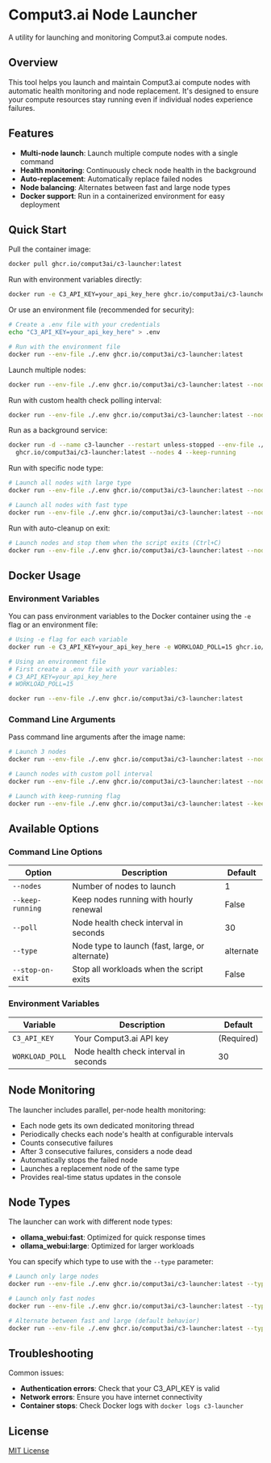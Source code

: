 # Comput3.ai Node Launcher

A utility for launching and monitoring Comput3.ai compute nodes.

## Overview

This tool helps you launch and maintain Comput3.ai compute nodes with automatic health monitoring and node replacement. It's designed to ensure your compute resources stay running even if individual nodes experience failures.

## Features

- **Multi-node launch**: Launch multiple compute nodes with a single command
- **Health monitoring**: Continuously check node health in the background
- **Auto-replacement**: Automatically replace failed nodes
- **Node balancing**: Alternates between fast and large node types
- **Docker support**: Run in a containerized environment for easy deployment

## Quick Start

Pull the container image:

```bash
docker pull ghcr.io/comput3ai/c3-launcher:latest
```

Run with environment variables directly:

```bash
docker run -e C3_API_KEY=your_api_key_here ghcr.io/comput3ai/c3-launcher:latest
```

Or use an environment file (recommended for security):

```bash
# Create a .env file with your credentials
echo "C3_API_KEY=your_api_key_here" > .env

# Run with the environment file
docker run --env-file ./.env ghcr.io/comput3ai/c3-launcher:latest
```

Launch multiple nodes:

```bash
docker run --env-file ./.env ghcr.io/comput3ai/c3-launcher:latest --nodes 3
```

Run with custom health check polling interval:

```bash
docker run --env-file ./.env ghcr.io/comput3ai/c3-launcher:latest --nodes 2 --poll 60
```

Run as a background service:

```bash
docker run -d --name c3-launcher --restart unless-stopped --env-file ./.env \
  ghcr.io/comput3ai/c3-launcher:latest --nodes 4 --keep-running
```

Run with specific node type:

```bash
# Launch all nodes with large type
docker run --env-file ./.env ghcr.io/comput3ai/c3-launcher:latest --nodes 2 --type large
```

```bash
# Launch all nodes with fast type
docker run --env-file ./.env ghcr.io/comput3ai/c3-launcher:latest --nodes 2 --type fast
```

Run with auto-cleanup on exit:

```bash
# Launch nodes and stop them when the script exits (Ctrl+C)
docker run --env-file ./.env ghcr.io/comput3ai/c3-launcher:latest --nodes 2 --stop-on-exit
```

## Docker Usage

### Environment Variables

You can pass environment variables to the Docker container using the `-e` flag or an environment file:

```bash
# Using -e flag for each variable
docker run -e C3_API_KEY=your_api_key_here -e WORKLOAD_POLL=15 ghcr.io/comput3ai/c3-launcher:latest
```

```bash
# Using an environment file
# First create a .env file with your variables:
# C3_API_KEY=your_api_key_here
# WORKLOAD_POLL=15

docker run --env-file ./.env ghcr.io/comput3ai/c3-launcher:latest
```

### Command Line Arguments

Pass command line arguments after the image name:

```bash
# Launch 3 nodes
docker run --env-file ./.env ghcr.io/comput3ai/c3-launcher:latest --nodes 3
```

```bash
# Launch nodes with custom poll interval
docker run --env-file ./.env ghcr.io/comput3ai/c3-launcher:latest --nodes 2 --poll 60
```

```bash
# Launch with keep-running flag
docker run --env-file ./.env ghcr.io/comput3ai/c3-launcher:latest --keep-running
```

## Available Options

### Command Line Options

| Option | Description | Default |
|--------|-------------|---------|
| `--nodes` | Number of nodes to launch | 1 |
| `--keep-running` | Keep nodes running with hourly renewal | False |
| `--poll` | Node health check interval in seconds | 30 |
| `--type` | Node type to launch (fast, large, or alternate) | alternate |
| `--stop-on-exit` | Stop all workloads when the script exits | False |

### Environment Variables

| Variable | Description | Default |
|----------|-------------|---------|
| `C3_API_KEY` | Your Comput3.ai API key | (Required) |
| `WORKLOAD_POLL` | Node health check interval in seconds | 30 |

## Node Monitoring

The launcher includes parallel, per-node health monitoring:

- Each node gets its own dedicated monitoring thread
- Periodically checks each node's health at configurable intervals
- Counts consecutive failures
- After 3 consecutive failures, considers a node dead
- Automatically stops the failed node
- Launches a replacement node of the same type
- Provides real-time status updates in the console

## Node Types

The launcher can work with different node types:

- **ollama_webui:fast**: Optimized for quick response times
- **ollama_webui:large**: Optimized for larger workloads

You can specify which type to use with the `--type` parameter:

```bash
# Launch only large nodes
docker run --env-file ./.env ghcr.io/comput3ai/c3-launcher:latest --type large
```

```bash
# Launch only fast nodes
docker run --env-file ./.env ghcr.io/comput3ai/c3-launcher:latest --type fast
```

```bash
# Alternate between fast and large (default behavior)
docker run --env-file ./.env ghcr.io/comput3ai/c3-launcher:latest --type alternate
```

## Troubleshooting

Common issues:

- **Authentication errors**: Check that your C3_API_KEY is valid
- **Network errors**: Ensure you have internet connectivity
- **Container stops**: Check Docker logs with `docker logs c3-launcher`

## License

[MIT License](LICENSE)

